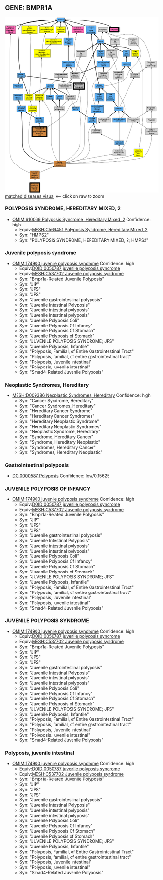 
## GENE: BMPR1A

![image](BMPR1A.png)
[matched diseases visual](BMPR1A.png)  <-- click on raw to zoom


### POLYPOSIS SYNDROME, HEREDITARY MIXED, 2
 * [OMIM:610069 Polyposis Syndrome, Hereditary Mixed, 2](http://beta.monarchinitiative.org/disease/OMIM:610069) Confidence: high
    * Equiv:[MESH:C566451 Polyposis Syndrome, Hereditary Mixed, 2](http://beta.monarchinitiative.org/disease/MESH:C566451)
    * Syn: "HMPS2"
    * Syn: "POLYPOSIS SYNDROME, HEREDITARY MIXED, 2; HMPS2"

### Juvenile polyposis syndrome
 * [OMIM:174900 juvenile polyposis syndrome](http://beta.monarchinitiative.org/disease/OMIM:174900) Confidence: high
    * Equiv:[DOID:0050787 juvenile polyposis syndrome](http://beta.monarchinitiative.org/disease/DOID:0050787)
    * Equiv:[MESH:C537702 Juvenile polyposis syndrome](http://beta.monarchinitiative.org/disease/MESH:C537702)
    * Syn: "Bmpr1a-Related Juvenile Polyposis"
    * Syn: "JIP"
    * Syn: "JPS"
    * Syn: "JPS"
    * Syn: "Juvenile gastrointestinal polyposis"
    * Syn: "Juvenile Intestinal Polyposis"
    * Syn: "Juvenile intestinal polyposis"
    * Syn: "Juvenile intestinal polyposis"
    * Syn: "Juvenile Polyposis Coli"
    * Syn: "Juvenile Polyposis Of Infancy"
    * Syn: "Juvenile Polyposis Of Stomach"
    * Syn: "Juvenile Polyposis of Stomach"
    * Syn: "JUVENILE POLYPOSIS SYNDROME; JPS"
    * Syn: "Juvenile Polyposis, Infantile"
    * Syn: "Polyposis, Familial, of Entire Gastrointestinal Tract"
    * Syn: "Polyposis, familial, of entire gastrointestinal tract"
    * Syn: "Polyposis, Juvenile Intestinal"
    * Syn: "Polyposis, juvenile intestinal"
    * Syn: "Smad4-Related Juvenile Polyposis"

### Neoplastic Syndromes, Hereditary
 * [MESH:D009386 Neoplastic Syndromes, Hereditary](http://beta.monarchinitiative.org/disease/MESH:D009386) Confidence: high
    * Syn: "Cancer Syndrome, Hereditary"
    * Syn: "Cancer Syndromes, Hereditary"
    * Syn: "Hereditary Cancer Syndrome"
    * Syn: "Hereditary Cancer Syndromes"
    * Syn: "Hereditary Neoplastic Syndrome"
    * Syn: "Hereditary Neoplastic Syndromes"
    * Syn: "Neoplastic Syndrome, Hereditary"
    * Syn: "Syndrome, Hereditary Cancer"
    * Syn: "Syndrome, Hereditary Neoplastic"
    * Syn: "Syndromes, Hereditary Cancer"
    * Syn: "Syndromes, Hereditary Neoplastic"

### Gastrointestinal polyposis
 * [DC:0000587 Polyposis](http://beta.monarchinitiative.org/disease/DC:0000587) Confidence: low/0.15625

### JUVENILE POLYPOSIS OF INFANCY
 * [OMIM:174900 juvenile polyposis syndrome](http://beta.monarchinitiative.org/disease/OMIM:174900) Confidence: high
    * Equiv:[DOID:0050787 juvenile polyposis syndrome](http://beta.monarchinitiative.org/disease/DOID:0050787)
    * Equiv:[MESH:C537702 Juvenile polyposis syndrome](http://beta.monarchinitiative.org/disease/MESH:C537702)
    * Syn: "Bmpr1a-Related Juvenile Polyposis"
    * Syn: "JIP"
    * Syn: "JPS"
    * Syn: "JPS"
    * Syn: "Juvenile gastrointestinal polyposis"
    * Syn: "Juvenile Intestinal Polyposis"
    * Syn: "Juvenile intestinal polyposis"
    * Syn: "Juvenile intestinal polyposis"
    * Syn: "Juvenile Polyposis Coli"
    * Syn: "Juvenile Polyposis Of Infancy"
    * Syn: "Juvenile Polyposis Of Stomach"
    * Syn: "Juvenile Polyposis of Stomach"
    * Syn: "JUVENILE POLYPOSIS SYNDROME; JPS"
    * Syn: "Juvenile Polyposis, Infantile"
    * Syn: "Polyposis, Familial, of Entire Gastrointestinal Tract"
    * Syn: "Polyposis, familial, of entire gastrointestinal tract"
    * Syn: "Polyposis, Juvenile Intestinal"
    * Syn: "Polyposis, juvenile intestinal"
    * Syn: "Smad4-Related Juvenile Polyposis"

### JUVENILE POLYPOSIS SYNDROME
 * [OMIM:174900 juvenile polyposis syndrome](http://beta.monarchinitiative.org/disease/OMIM:174900) Confidence: high
    * Equiv:[DOID:0050787 juvenile polyposis syndrome](http://beta.monarchinitiative.org/disease/DOID:0050787)
    * Equiv:[MESH:C537702 Juvenile polyposis syndrome](http://beta.monarchinitiative.org/disease/MESH:C537702)
    * Syn: "Bmpr1a-Related Juvenile Polyposis"
    * Syn: "JIP"
    * Syn: "JPS"
    * Syn: "JPS"
    * Syn: "Juvenile gastrointestinal polyposis"
    * Syn: "Juvenile Intestinal Polyposis"
    * Syn: "Juvenile intestinal polyposis"
    * Syn: "Juvenile intestinal polyposis"
    * Syn: "Juvenile Polyposis Coli"
    * Syn: "Juvenile Polyposis Of Infancy"
    * Syn: "Juvenile Polyposis Of Stomach"
    * Syn: "Juvenile Polyposis of Stomach"
    * Syn: "JUVENILE POLYPOSIS SYNDROME; JPS"
    * Syn: "Juvenile Polyposis, Infantile"
    * Syn: "Polyposis, Familial, of Entire Gastrointestinal Tract"
    * Syn: "Polyposis, familial, of entire gastrointestinal tract"
    * Syn: "Polyposis, Juvenile Intestinal"
    * Syn: "Polyposis, juvenile intestinal"
    * Syn: "Smad4-Related Juvenile Polyposis"

### Polyposis, juvenile intestinal
 * [OMIM:174900 juvenile polyposis syndrome](http://beta.monarchinitiative.org/disease/OMIM:174900) Confidence: high
    * Equiv:[DOID:0050787 juvenile polyposis syndrome](http://beta.monarchinitiative.org/disease/DOID:0050787)
    * Equiv:[MESH:C537702 Juvenile polyposis syndrome](http://beta.monarchinitiative.org/disease/MESH:C537702)
    * Syn: "Bmpr1a-Related Juvenile Polyposis"
    * Syn: "JIP"
    * Syn: "JPS"
    * Syn: "JPS"
    * Syn: "Juvenile gastrointestinal polyposis"
    * Syn: "Juvenile Intestinal Polyposis"
    * Syn: "Juvenile intestinal polyposis"
    * Syn: "Juvenile intestinal polyposis"
    * Syn: "Juvenile Polyposis Coli"
    * Syn: "Juvenile Polyposis Of Infancy"
    * Syn: "Juvenile Polyposis Of Stomach"
    * Syn: "Juvenile Polyposis of Stomach"
    * Syn: "JUVENILE POLYPOSIS SYNDROME; JPS"
    * Syn: "Juvenile Polyposis, Infantile"
    * Syn: "Polyposis, Familial, of Entire Gastrointestinal Tract"
    * Syn: "Polyposis, familial, of entire gastrointestinal tract"
    * Syn: "Polyposis, Juvenile Intestinal"
    * Syn: "Polyposis, juvenile intestinal"
    * Syn: "Smad4-Related Juvenile Polyposis"
